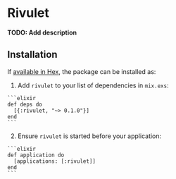 # Rivulet

**TODO: Add description**

## Installation

If [available in Hex](https://hex.pm/docs/publish), the package can be installed as:

  1. Add `rivulet` to your list of dependencies in `mix.exs`:

    ```elixir
    def deps do
      [{:rivulet, "~> 0.1.0"}]
    end
    ```

  2. Ensure `rivulet` is started before your application:

    ```elixir
    def application do
      [applications: [:rivulet]]
    end
    ```

